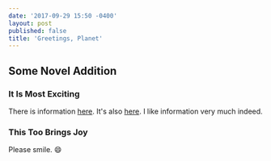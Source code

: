 ```yaml
---
date: '2017-09-29 15:50 -0400'
layout: post
published: false
title: 'Greetings, Planet'
---
```

## Some Novel Addition
### It Is Most Exciting

There is information [here](wikipedia.com). It's also [here](youtube.com). I like information very much indeed.
### This Too Brings Joy
Please smile. :smile:
